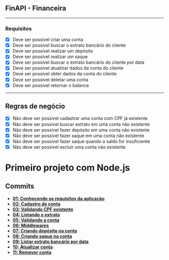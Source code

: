 ## FinAPI - Financeira

---

### Requisitos

- [x] Deve ser possível criar uma conta
- [x] Deve ser possível buscar o extrato bancário do cliente
- [x] Deve ser possível realizar um depósito
- [x] Deve ser possível realizar um saque
- [x] Deve ser possível buscar o extrato bancário do cliente por data
- [x] Deve ser possível atualizar dados da conta do cliente
- [x] Deve ser possível obter dados da conta do cliente
- [x] Deve ser possível deletar uma conta
- [x] Deve ser possível retornar o balance

---

## Regras de negócio

- [x] Não deve ser possível cadastrar uma conta com CPF já existente
- [x] Não deve ser possível buscar extrato em uma conta não existente
- [x] Não deve ser possível fazer depósito em uma conta não existente
- [x] Não deve ser possível fazer saque em uma conta não existente
- [x] Não deve ser possível fazer saque quando o saldo for insuficiente
- [x] Não deve ser possível excluir uma conta não existente

# Primeiro projeto com Node.js

## Commits
- **[01: Conhecendo os requisitos da aplicação](https://github.com/vinifraga/ignite/commit/4751f5663ab0e1c052f03abcd3b8ff08edf15042)**
- **[02: Cadastro de conta](https://github.com/vinifraga/ignite/commit/1159c5299f704c39447c9955c9d27b2980cff9d8)**
- **[03: Validando CPF existente](https://github.com/vinifraga/ignite/commit/248cd77006ac777020cb1971e772b84b8158374c)**
- **[04: Listando o extrato](https://github.com/vinifraga/ignite/commit/40ba6a4a7cbd6c7a537488d17ffcddba798cbe1b)**
- **[05: Validando a conta](https://github.com/vinifraga/ignite/commit/64ef835b41da59638c8921b4cfd7a9dbb8ff217b)**
- **[06: Middlewares](https://github.com/vinifraga/ignite/commit/340003b52e59ffd54d39cfb01e3bd87bbaa45187)**
- **[07: Criando depósito na conta](https://github.com/vinifraga/ignite/commit/d823f388b6ddbea1b6d3cff1be3ed35bf90bc8df)**
- **[08: Criando saque na conta](https://github.com/vinifraga/ignite/commit/c442e13b59fa0bcdd534b6d2993a746535146ea5)**
- **[09: Listar extrato bancário por data](https://github.com/vinifraga/ignite/commit/5053da7ce7c7b73ec5d0a9d68ddf4251e98bad9c)**
- **[10: Atualizar conta](https://github.com/vinifraga/ignite/commit/4cb0bdf66d3756b9563934702e8a50ba333fe518)**
- **[11: Remover conta](https://github.com/vinifraga/ignite/commit/e1d5bec74a391ab0819fa44e454d7556b060f38b)**